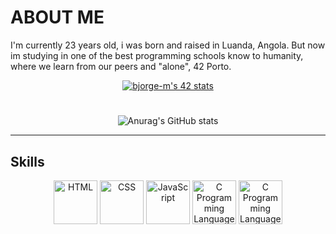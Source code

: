 # ABOUT ME 
<p>I'm currently 23 years old, i was born and raised in Luanda, Angola.
But now im studying in one of the best programming schools know to humanity, where we learn from our peers and "alone", 42 Porto. </p>

<div align="center">
	
[![bjorge-m's 42 stats](https://badge.mediaplus.ma/darkblue/bjorge-m?1337Badge=off&42Network=off&UM6P=off)](https://github.com/oakoudad/badge42)

</div>
<h1></h1>

<div align="center">

![Anurag's GitHub stats](https://github-readme-stats.vercel.app/api?username=braasantos&show_icons=true&theme=dracula)
</div>

___

## Skills 

<div align=center>
	<img src="https://i.imgur.com/wgik4Wp.png" height="70px" widht="70px" alt="HTML">
	<img src="https://i.imgur.com/IycOl6h.png" height="70px" widht="70px" alt="CSS">
	<img src="https://i.imgur.com/eJU75IJ.png" height="70px" widht="70px" alt="JavaScript">
	<a href="https://en.wikipedia.org/wiki/The_C_Programming_Language"><img src="https://i.imgur.com/2tkmLF2.png" height="70px" widht="70px" alt="C Programming Language"></a>
  <img src="https://skillicons.dev/icons?i=git,github,bash,linux,vim,vscode" height="70px" widht="70px" alt="C Programming Language"/>
</div>
